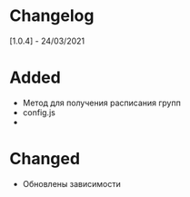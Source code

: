 # Changelog

[1.0.4] - 24/03/2021

# Added
- Метод для получения расписания групп
- config.js
- 

# Changed
- Обновлены зависимости

